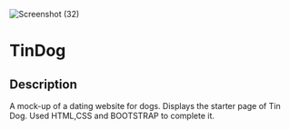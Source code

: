 ![Screenshot (32)](https://user-images.githubusercontent.com/101693650/233473102-632b5552-dc27-46d3-ba0b-237c9176f958.png)

# TinDog

## Description

A mock-up of a dating website for dogs. Displays the starter page of Tin Dog. Used HTML,CSS and BOOTSTRAP to complete it.
